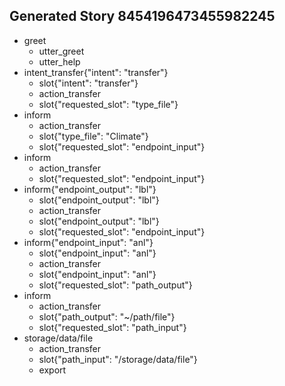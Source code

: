 ## Generated Story 8454196473455982245
* greet
    - utter_greet
    - utter_help
* intent_transfer{"intent": "transfer"}
    - slot{"intent": "transfer"}
    - action_transfer
    - slot{"requested_slot": "type_file"}
* inform
    - action_transfer
    - slot{"type_file": "Climate"}
    - slot{"requested_slot": "endpoint_input"}
* inform
    - action_transfer
    - slot{"requested_slot": "endpoint_input"}
* inform{"endpoint_output": "lbl"}
    - slot{"endpoint_output": "lbl"}
    - action_transfer
    - slot{"endpoint_output": "lbl"}
    - slot{"requested_slot": "endpoint_input"}
* inform{"endpoint_input": "anl"}
    - slot{"endpoint_input": "anl"}
    - action_transfer
    - slot{"endpoint_input": "anl"}
    - slot{"requested_slot": "path_output"}
* inform
    - action_transfer
    - slot{"path_output": "~/path/file"}
    - slot{"requested_slot": "path_input"}
* storage/data/file
    - action_transfer
    - slot{"path_input": "/storage/data/file"}
    - export

